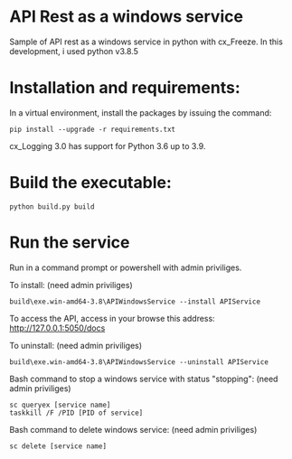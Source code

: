 # API Rest as a windows service

Sample of API rest as a windows service in python with cx_Freeze.
In this development, i used python v3.8.5

# Installation and requirements:

In a virtual environment, install the packages by issuing the command:

```
pip install --upgrade -r requirements.txt
```

cx_Logging 3.0 has support for Python 3.6 up to 3.9.

# Build the executable:

```
python build.py build
```

# Run the service

Run in a command prompt or powershell with admin priviliges.

To install: (need admin priviliges)

```
build\exe.win-amd64-3.8\APIWindowsService --install APIService
```

To access the API, access in your browse this address: http://127.0.0.1:5050/docs

To uninstall: (need admin priviliges)

```
build\exe.win-amd64-3.8\APIWindowsService --uninstall APIService
```

Bash command to stop a windows service with status "stopping": (need admin priviliges)

```
sc queryex [service name]
taskkill /F /PID [PID of service]
```

Bash command to delete windows service: (need admin priviliges)

```
sc delete [service name]
```